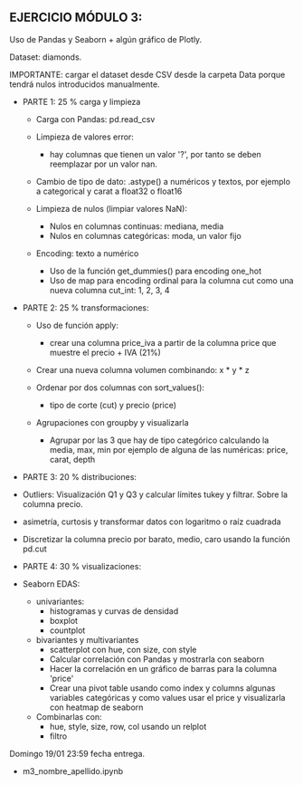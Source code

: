 ## EJERCICIO MÓDULO 3:

Uso de Pandas y Seaborn + algún gráfico de Plotly.

Dataset: diamonds.

IMPORTANTE: cargar el dataset desde CSV desde la carpeta Data porque tendrá nulos introducidos manualmente.

* PARTE 1: 25 % carga y limpieza
    * Carga con Pandas: pd.read_csv

    * Limpieza de valores error: 
        * hay columnas que tienen un valor '?', por tanto se deben reemplazar por un valor nan.

    * Cambio de tipo de dato: .astype() a numéricos y textos, por ejemplo a categorical y carat a float32 o float16

    * Limpieza de nulos (limpiar valores NaN):
        * Nulos en columnas continuas: mediana, media
        * Nulos en columnas categóricas: moda, un valor fijo

    * Encoding: texto a numérico
        * Uso de la función get_dummies() para encoding one_hot
        * Uso de map para encoding ordinal para la columna cut como una nueva columna cut_int: 1, 2, 3, 4

* PARTE 2: 25 % transformaciones:
    * Uso de función apply:
        * crear una columna price_iva a partir de la columna price que muestre el precio + IVA (21%)

    * Crear una nueva columna volumen combinando: x * y * z

    * Ordenar por dos columnas con sort_values():
        * tipo de corte (cut) y precio (price)

    * Agrupaciones con groupby y visualizarla
        * Agrupar por las 3 que hay de tipo categórico calculando la media, max, min por ejemplo de alguna de las numéricas: price, carat, depth

* PARTE 3: 20 % distribuciones: 

* Outliers: Visualización Q1 y Q3 y calcular límites tukey y filtrar. Sobre la columna precio.

* asimetría, curtosis y transformar datos con logaritmo o raíz cuadrada

* Discretizar la columna precio por barato, medio, caro usando la función pd.cut


* PARTE 4: 30 % visualizaciones:

* Seaborn EDAS:
    * univariantes:
        * histogramas y curvas de densidad
        * boxplot
        * countplot
    * bivariantes y multivariantes
        * scatterplot con hue, con size, con style
        * Calcular correlación con Pandas y mostrarla con seaborn
        * Hacer la correlación en un gráfico de barras para la columna 'price'
        * Crear una pivot table usando como index y columns algunas variables categóricas y como values usar el price y visualizarla con heatmap de seaborn
    * Combinarlas con:
        * hue, style, size, row, col usando un relplot
        * filtro

Domingo 19/01 23:59 fecha entrega.

* m3_nombre_apellido.ipynb
